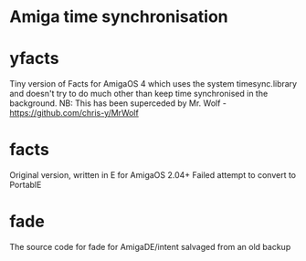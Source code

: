 # Amiga time synchronisation

# yfacts
Tiny version of Facts for AmigaOS 4 which uses the system timesync.library and doesn't try to do much other than keep time synchronised in the background.
NB: This has been superceded by Mr. Wolf - https://github.com/chris-y/MrWolf

# facts
Original version, written in E for AmigaOS 2.04+
Failed attempt to convert to PortablE

# fade
The source code for fade for AmigaDE/intent salvaged from an old backup
